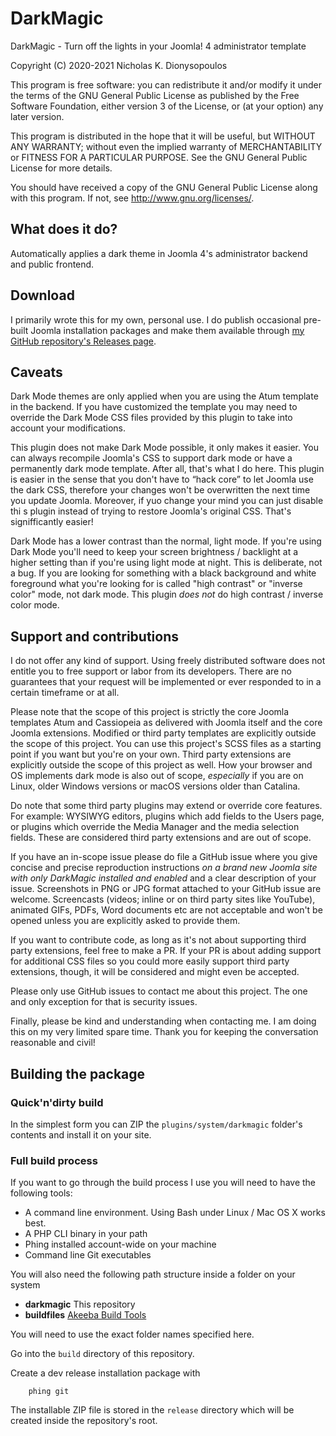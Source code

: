 # DarkMagic

DarkMagic - Turn off the lights in your Joomla! 4 administrator template

Copyright (C) 2020-2021  Nicholas K. Dionysopoulos

This program is free software: you can redistribute it and/or modify
it under the terms of the GNU General Public License as published by
the Free Software Foundation, either version 3 of the License, or
(at your option) any later version.

This program is distributed in the hope that it will be useful,
but WITHOUT ANY WARRANTY; without even the implied warranty of
MERCHANTABILITY or FITNESS FOR A PARTICULAR PURPOSE.  See the
GNU General Public License for more details.

You should have received a copy of the GNU General Public License
along with this program.  If not, see <http://www.gnu.org/licenses/>.

## What does it do?

Automatically applies a dark theme in Joomla 4's administrator backend and public frontend.

## Download

I primarily wrote this for my own, personal use. I do publish occasional pre-built Joomla installation packages and make them available through [my GitHub repository's Releases page](https://github.com/nikosdion/darkmagic/releases).

## Caveats

Dark Mode themes are only applied when you are using the Atum template in the backend. If you have customized the template you may need to override the Dark Mode CSS files provided by this plugin to take into account your modifications.

This plugin does not make Dark Mode possible, it only makes it easier. You can always recompile Joomla's CSS to support dark mode or have a permanently dark mode template. After all, that's what I do here. This plugin is easier in the sense that you don't have to “hack core” to let Joomla use the dark CSS, therefore your changes won't be overwritten the next time you update Joomla. Moreover, if yuo change your mind you can just disable thi s plugin instead of trying to restore Joomla's original CSS. That's signifficantly easier!

Dark Mode has a lower contrast than the normal, light mode. If you're using Dark Mode you'll need to keep your screen brightness / backlight at a higher setting than if you're using light mode at night. This is deliberate, not a bug. If you are looking for something with a black background and white foreground what you're looking for is called "high contrast" or "inverse color" mode, not dark mode. This plugin _does not_ do high contrast / inverse color mode.

## Support and contributions

I do not offer any kind of support. Using freely distributed software does not entitle you to free support or labor from its developers. There are no guarantees that your request will be implemented or ever responded to in a certain timeframe or at all.

Please note that the scope of this project is strictly the core Joomla templates Atum and Cassiopeia as delivered with Joomla itself and the core Joomla extensions. Modified or third party templates are explicitly outside the scope of this project. You can use this project's SCSS files as a starting point if you want but you're on your own. Third party extensions are explicitly outside the scope of this project as well. How your browser and OS implements dark mode is also out of scope, _especially_ if you are on Linux, older Windows versions or macOS versions older than Catalina.

Do note that some third party plugins may extend or override core features. For example: WYSIWYG editors, plugins which add fields to the Users page, or plugins which override the Media Manager and the media selection fields. These are considered third party extensions and are out of scope. 

If you have an in-scope issue please do file a GitHub issue where you give concise and precise reproduction instructions _on a brand new Joomla site with only DarkMagic installed and enabled_ and a clear description of your issue. Screenshots in PNG or JPG format attached to your GitHub issue are welcome. Screencasts (videos; inline or on third party sites like YouTube), animated GIFs, PDFs, Word documents etc are not acceptable and won't be opened unless you are explicitly asked to provide them.

If you want to contribute code, as long as it's not about supporting third party extensions, feel free to make a PR. If your PR is about adding support for additional CSS files so you could more easily support third party extensions, though, it will be considered and might even be accepted.

Please only use GitHub issues to contact me about this project. The one and only exception for that is security issues.

Finally, please be kind and understanding when contacting me. I am doing this on my very limited spare time. Thank you for keeping the conversation reasonable and civil!

## Building the package

### Quick'n'dirty build

In the simplest form you can ZIP the `plugins/system/darkmagic` folder's contents and install it on your site.

### Full build process

If you want to go through the build process I use you will need to have the following tools:

* A command line environment. Using Bash under Linux / Mac OS X works best.
* A PHP CLI binary in your path
* Phing installed account-wide on your machine
* Command line Git executables

You will also need the following path structure inside a folder on your system

* **darkmagic** This repository
* **buildfiles** [Akeeba Build Tools](https://github.com/akeeba/buildfiles)

You will need to use the exact folder names specified here.

Go into the `build` directory of this repository.

Create a dev release installation package with

		phing git
		
The installable ZIP file is stored in the `release` directory which will be created inside the repository's root.